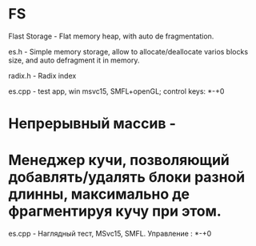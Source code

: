 # FS
Flast Storage - Flat memory heap, with auto de fragmentation.

es.h - Simple memory storage, allow to allocate/deallocate varios blocks size, and auto defragment it in memory.

radix.h - Radix index

es.cpp - test app, win msvc15,  SMFL+openGL; control keys: *-+0

# Непрерывный массив - 
# Менеджер кучи, позволяющий добавлять/удалять блоки разной длинны, максимально де фрагментируя кучу при этом.

es.cpp - Наглядный тест, MSvc15, SMFL. Управление : *-+0
